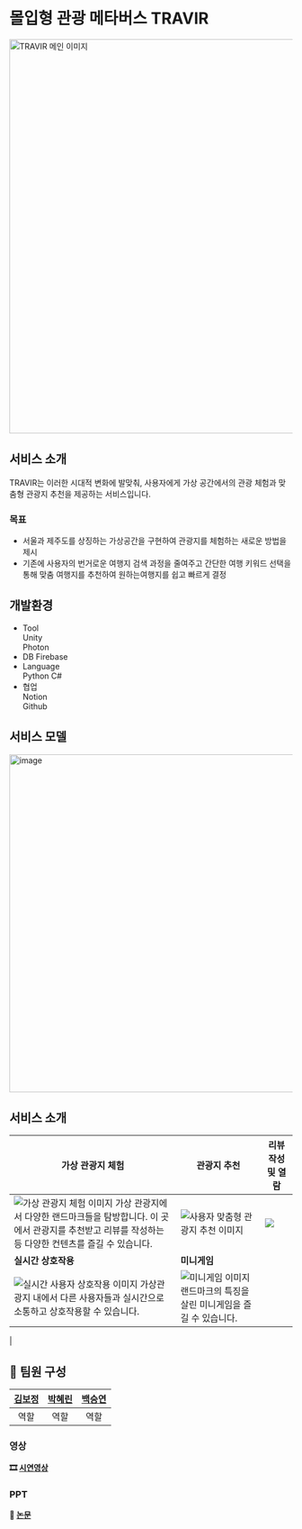 # 몰입형 관광 메타버스 TRAVIR

<img src="https://github.com/kim0104/Travir/assets/81177557/f0ae5acd-5bba-4223-8f0d-87497a6e3638" width="700" alt="TRAVIR 메인 이미지">

## 서비스 소개
TRAVIR는 이러한 시대적 변화에 발맞춰, 사용자에게 가상 공간에서의 관광 체험과 맞춤형 관광지 추천을 제공하는 서비스입니다.

### 목표
- 서울과 제주도를 상징하는 가상공간을 구현하여 관광지를 체험하는 새로운 방법을 제시
- 기존에 사용자의 번거로운 여행지 검색 과정을 줄여주고 간단한 여행 키워드 선택을 통해 맞춤 여행지를 추천하여 원하는여행지를 쉽고 빠르게 결정


## 개발환경
- Tool  
Unity  
Photon  
- DB
Firebase  
- Language  
Python
C#  
- 협업  
Notion  
Github  

## 서비스 모델
<img width="600" alt="image" src="https://github.com/kim0104/Travir/assets/81177557/9a71004a-06f2-413d-ab8b-09bfdd45415d">


## 서비스 소개
| **가상 관광지 체험** | **관광지 추천** | **리뷰 작성 및 열람** |
|---------------------|-----------------|-----------------------|
| ![가상 관광지 체험 이미지](https://github.com/kim0104/Travir/assets/81177557/37293056-161e-486c-9bd2-4a63a292ad95) 가상 관광지에서 다양한 랜드마크들을 탐방합니다. 이 곳에서 관광지를 추천받고 리뷰를 작성하는 등 다양한 컨텐츠를 즐길 수 있습니다.| ![사용자 맞춤형 관광지 추천 이미지](https://github.com/kim0104/Travir/assets/81177557/3e2ef17d-4c4d-4bee-8b6b-3e192a1c7b38)  | ![](이미지URL)        |
| **실시간 상호작용** | **미니게임** |
| ![실시간 사용자 상호작용 이미지](https://github.com/kim0104/Travir/assets/81177557/c6163d30-4edb-4566-82d7-caa91bd1c026) 가상관광지 내에서 다른 사용자들과 실시간으로 소통하고 상호작용할 수 있습니다.     | ![미니게임 이미지](https://github.com/kim0104/Travir/assets/81177557/7668fcb9-64c1-477e-855e-8879fe47a0ef)  랜드마크의 특징을 살린 미니게임을 즐길 수 있습니다.
| 



## 👥 팀원 구성
| [김보정](https://github.com/kim0104)     | [박혜린](https://github.com/rachel0402)     |  [백승연](https://github.com/syes2) |   
|:-----------------------------------:|:-----------------------------------:|:-----------------------------------:|
| 역할 | 역할 | 역할 |
      

### 영상
**🎞 [시연영상](https://youtu.be/ZPw5HkSR_NU)**  

### PPT
**📄 [논문](https://youtu.be/ZPw5HkSR_NU)**


